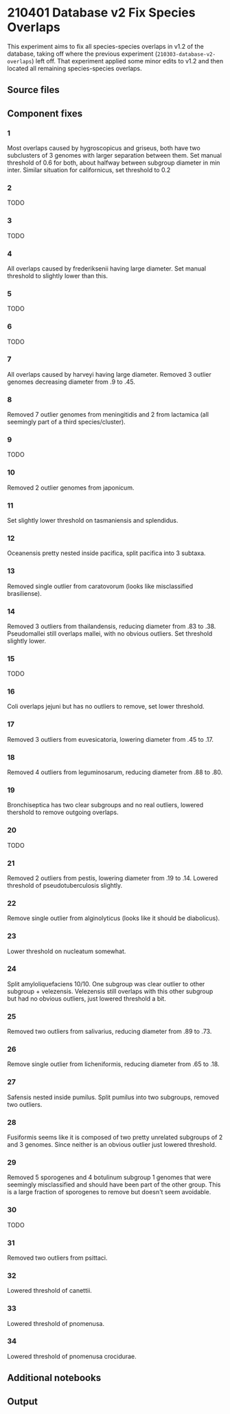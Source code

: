 # 210401 Database v2 Fix Species Overlaps

This experiment aims to fix all species-species overlaps in v1.2 of the database, taking off where the previous experiment (`210303-database-v2-overlaps`) left off.
That experiment applied some minor edits to v1.2 and then located all remaining species-species overlaps.


## Source files


## Component fixes

### 1

Most overlaps caused by hygroscopicus and griseus, both have two subclusters of 3 genomes with
larger separation between them. Set manual threshold of 0.6 for both, about halfway between subgroup
diameter in min inter. Similar situation for californicus, set threshold to 0.2

### 2

TODO

### 3

TODO

### 4

All overlaps caused by frederiksenii having large diameter. Set manual threshold to slightly lower
than this.

### 5

TODO

### 6

TODO

### 7

All overlaps caused by harveyi having large diameter. Removed 3 outlier genomes decreasing diameter
from .9 to .45.

### 8

Removed 7 outlier genomes from meningitidis and 2 from lactamica (all seemingly part of a third species/cluster).

### 9

TODO

### 10

Removed 2 outlier genomes from japonicum.

### 11

Set slightly lower threshold on tasmaniensis and splendidus.

### 12

Oceanensis pretty nested inside pacifica, split pacifica into 3 subtaxa.

### 13

Removed single outlier from caratovorum (looks like misclassified brasiliense).

### 14

Removed 3 outliers from thailandensis, reducing diameter from .83 to .38. Pseudomallei still
overlaps mallei, with no obvious outliers. Set threshold slightly lower.

### 15

TODO

### 16

Coli overlaps jejuni but has no outliers to remove, set lower threshold.

### 17

Removed 3 outliers from euvesicatoria, lowering diameter from .45 to .17.

### 18

Removed 4 outliers from leguminosarum, reducing diameter from .88 to .80.

### 19

Bronchiseptica has two clear subgroups and no real outliers, lowered thershold to remove outgoing overlaps.

### 20

TODO

### 21

Removed 2 outliers from pestis, lowering diameter from .19 to .14. Lowered threshold of
pseudotuberculosis slightly.

### 22

Remove single outlier from alginolyticus (looks like it should be diabolicus).

### 23

Lower threshold on nucleatum somewhat.

### 24

Split amyloliquefaciens 10/10. One subgroup was clear outlier to other subgroup + velezensis.
Velezensis still overlaps with this other subgroup but had no obvious outliers, just lowered
threshold a bit.

### 25

Removed two outliers from salivarius, reducing diameter from .89 to .73.

### 26

Remove single outlier from licheniformis, reducing diameter from .65 to .18.

### 27

Safensis nested inside pumilus. Split pumilus into two subgroups, removed two outliers.

### 28

Fusiformis seems like it is composed of two pretty unrelated subgroups of 2 and 3 genomes. Since
neither is an obvious outlier just lowered threshold.

### 29

Removed 5 sporogenes and 4 botulinum subgroup 1 genomes that were seemingly misclassified and should
have been part of the other group. This is a large fraction of sporogenes to remove but doesn't seem avoidable.

### 30

TODO

### 31

Removed two outliers from psittaci.

### 32

Lowered threshold of canettii.

### 33

Lowered threshold of pnomenusa.


### 34

Lowered threshold of pnomenusa crocidurae.


## Additional notebooks


## Output
